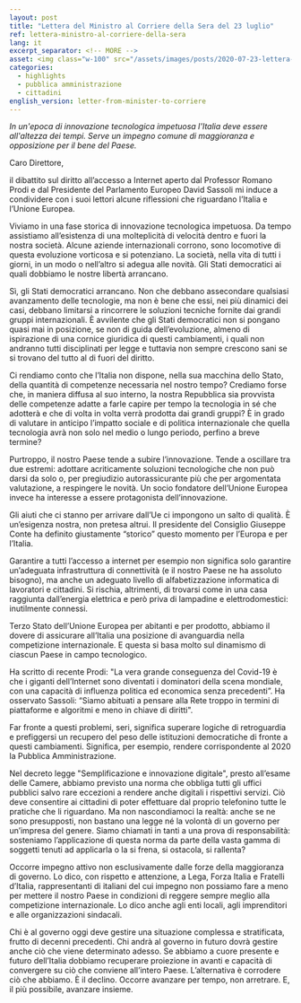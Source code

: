 ```yaml
---
layout: post
title: "Lettera del Ministro al Corriere della Sera del 23 luglio"
ref: lettera-ministro-al-corriere-della-sera
lang: it
excerpt_separator: <!-- MORE -->
asset: <img class="w-100" src="/assets/images/posts/2020-07-23-lettera-ministro-al-corriere-della-sera.jpg" alt="Lettera del Ministro al Corriere della Sera del 23 luglio"/>
categories:
  - highlights
  - pubblica amministrazione
  - cittadini
english_version: letter-from-minister-to-corriere
---
```


_In un'epoca di innovazione tecnologica impetuosa l'Italia deve essere all'altezza dei tempi. Serve un impegno comune di maggioranza e opposizione per il bene del Paese._

<!-- MORE -->

Caro Direttore,  

il dibattito sul diritto all’accesso a Internet aperto dal Professor Romano Prodi e dal Presidente del Parlamento Europeo David Sassoli mi induce a condividere con i suoi lettori alcune riflessioni che riguardano l’Italia e l’Unione Europea.  

Viviamo in una fase storica di innovazione tecnologica impetuosa. Da tempo assistiamo all’esistenza di una molteplicità di velocità dentro e fuori la nostra società. Alcune aziende internazionali corrono, sono locomotive di questa evoluzione vorticosa e si potenziano. La società, nella vita di tutti i giorni, in un modo o nell’altro si adegua alle novità. Gli Stati democratici ai quali dobbiamo le nostre libertà arrancano.  

Sì, gli Stati democratici arrancano. Non che debbano assecondare qualsiasi avanzamento delle tecnologie, ma non è bene che essi, nei più dinamici dei casi, debbano limitarsi a rincorrere le soluzioni tecniche fornite dai grandi gruppi internazionali. È avvilente che gli Stati democratici non si pongano quasi mai in posizione, se non di guida dell’evoluzione, almeno di ispirazione di una cornice giuridica di questi cambiamenti, i quali non andranno tutti disciplinati per legge e tuttavia non sempre crescono sani se si trovano del tutto al di fuori del diritto.  

Ci rendiamo conto che l’Italia non dispone, nella sua macchina dello Stato, della quantità di competenze necessaria nel nostro tempo? Crediamo forse che, in maniera diffusa al suo interno, la nostra Repubblica sia provvista delle competenze adatte a farle capire per tempo la tecnologia in sé che adotterà e che di volta in volta verrà prodotta dai grandi gruppi? È in grado di valutare in anticipo l’impatto sociale e di politica internazionale che quella tecnologia avrà non solo nel medio o lungo periodo, perfino a breve termine?  

Purtroppo, il nostro Paese tende a subire l’innovazione. Tende a oscillare tra due estremi: adottare acriticamente soluzioni tecnologiche che non può darsi da solo o, per pregiudizio autorassicurante più che per argomentata valutazione, a respingere le novità. Un socio fondatore dell’Unione Europea invece ha interesse a essere protagonista dell’innovazione.  

Gli aiuti che ci stanno per arrivare dall’Ue ci impongono un salto di qualità. È un’esigenza nostra, non pretesa altrui. Il presidente del Consiglio Giuseppe Conte ha definito giustamente “storico” questo momento per l’Europa e per l’Italia.  

Garantire a tutti l’accesso a internet per esempio non significa solo garantire un’adeguata infrastruttura di connettività (e il nostro Paese ne ha assoluto bisogno), ma anche un adeguato livello di alfabetizzazione informatica di lavoratori e cittadini. Si rischia, altrimenti, di trovarsi come in una casa raggiunta dall’energia elettrica e però priva di lampadine e elettrodomestici: inutilmente connessi.  

Terzo Stato dell’Unione Europea per abitanti e per prodotto, abbiamo il dovere di assicurare all’Italia una posizione di avanguardia nella competizione internazionale. E questa si basa molto sul dinamismo di ciascun Paese in campo tecnologico.  

Ha scritto di recente Prodi: "La vera grande conseguenza del Covid-19 è che i giganti dell’Internet sono diventati i dominatori della scena mondiale, con una capacità di influenza politica ed economica senza precedenti”. Ha osservato Sassoli: “Siamo abituati a pensare alla Rete troppo in termini di piattaforme e algoritmi e meno in chiave di diritti".  

Far fronte a questi problemi, seri, significa superare logiche di retroguardia e prefiggersi un recupero del peso delle istituzioni democratiche di fronte a questi cambiamenti. Significa, per esempio, rendere corrispondente al 2020 la Pubblica Amministrazione.  

Nel decreto legge "Semplificazione e innovazione digitale", presto all’esame delle Camere, abbiamo previsto una norma che obbliga tutti gli uffici pubblici salvo rare eccezioni a rendere anche digitali i rispettivi servizi. Ciò deve consentire ai cittadini di poter effettuare dal proprio telefonino tutte le pratiche che li riguardano. Ma non nascondiamoci la realtà: anche se ne sono presupposti, non bastano una legge né la volontà di un governo per un’impresa del genere. Siamo chiamati in tanti a una prova di responsabilità: sosteniamo l’applicazione di questa norma da parte della vasta gamma di soggetti tenuti ad applicarla o la si frena, si ostacola, si rallenta?  

Occorre impegno attivo non esclusivamente dalle forze della maggioranza di governo. Lo dico, con rispetto e attenzione, a Lega, Forza Italia e Fratelli d’Italia, rappresentanti di italiani del cui impegno non possiamo fare a meno per mettere il nostro Paese in condizioni di reggere sempre meglio alla competizione internazionale. Lo dico anche agli enti locali, agli imprenditori e alle organizzazioni sindacali.  

Chi è al governo oggi deve gestire una situazione complessa e stratificata, frutto di decenni precedenti. Chi andrà al governo in futuro dovrà gestire anche ciò che viene determinato adesso. Se abbiamo a cuore presente e futuro dell’Italia dobbiamo recuperare proiezione in avanti e capacità di convergere su ciò che conviene all’intero Paese. L’alternativa è corrodere ciò che abbiamo. È il declino. Occorre avanzare per tempo, non arretrare. E, il più possibile, avanzare insieme.  
